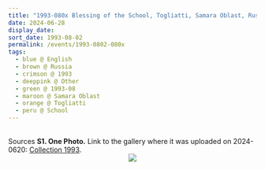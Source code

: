 ```yaml
---
title: "1993-080x Blessing of the School, Togliatti, Samara Oblast, Russia"
date: 2024-06-28
display_date: 
sort_date: 1993-08-02
permalink: /events/1993-0802-080x
tags:
  - blue @ English
  - brown @ Russia
  - crimson @ 1993
  - deeppink @ Other
  - green @ 1993-08
  - maroon @ Samara Oblast
  - orange @ Togliatti
  - peru @ School
---
```


<br>

<wave-list>
  <list-title color="DarkSeaGreen" width="40">Sources</list-title>
  <list-item color="BlanchedAlmond"  width="280"><b>S1. One Photo.</b> Link to the gallery where it was uploaded on 2024-0620: <a href="https://eternalmoments.smugmug.com/Collections/Edward-Saugstad-Collection/1993">Collection 1993</a>.</list-item> 
</wave-list>

<div style="text-align: center"><img src="https://pub-bcc3cbe9b1e94ba1ac28915f7a3900fa.r2.dev/1993-080x_Blessing_of_the_School_Togliatti_Samara_Oblast_Russia_01_(Photo_credit_Edward_Saugstad).jpg" /></div>